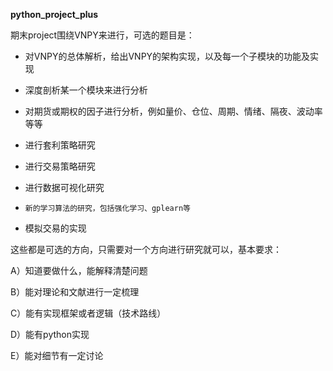 **python_project_plus**

期末project围绕VNPY来进行，可选的题目是：

* 对VNPY的总体解析，给出VNPY的架构实现，以及每一个子模块的功能及实现

* 深度剖析某一个模块来进行分析

* 对期货或期权的因子进行分析，例如量价、仓位、周期、情绪、隔夜、波动率等等

* 进行套利策略研究

* 进行交易策略研究

* 进行数据可视化研究

* `新的学习算法的研究，包括强化学习、gplearn等`

* 模拟交易的实现

这些都是可选的方向，只需要对一个方向进行研究就可以，基本要求：

A）知道要做什么，能解释清楚问题

B）能对理论和文献进行一定梳理

C）能有实现框架或者逻辑（技术路线）

D）能有python实现

E）能对细节有一定讨论
